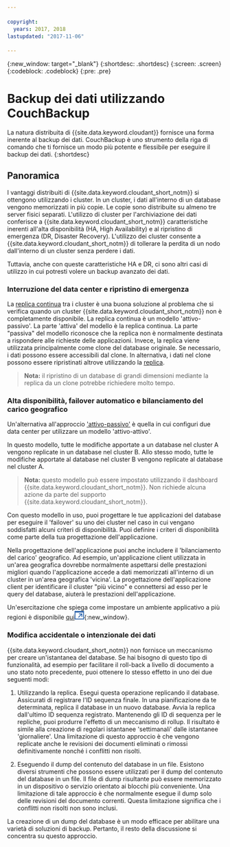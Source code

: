 ```yaml
---

copyright:
  years: 2017, 2018
lastupdated: "2017-11-06"

---
```


{:new_window: target="_blank"}
{:shortdesc: .shortdesc}
{:screen: .screen}
{:codeblock: .codeblock}
{:pre: .pre}

<!-- Acrolinx: 2017-05-02 -->

# Backup dei dati utilizzando CouchBackup

La natura distribuita di  {{site.data.keyword.cloudant}} fornisce una forma inerente al backup dei dati.
CouchBackup è uno strumento della riga di comando che ti fornisce  un modo più potente e flessibile per eseguire il backup dei dati.
{:shortdesc}

## Panoramica

I vantaggi distribuiti di {{site.data.keyword.cloudant_short_notm}} si ottengono utilizzando i cluster.
In un cluster,
i dati all'interno di un database vengono memorizzati in più copie.
Le copie sono distribuite su almeno tre server fisici separati.
L'utilizzo di cluster per l'archiviazione dei dati conferisce a {{site.data.keyword.cloudant_short_notm}}
caratteristiche inerenti all'alta disponibilità (HA, High Availability) e al ripristino di emergenza (DR, Disaster Recovery).
L'utilizzo dei cluster consente a {{site.data.keyword.cloudant_short_notm}} di tollerare la perdita di un nodo
dall'interno di un cluster senza perdere i dati.

Tuttavia,
anche con queste caratteristiche HA e DR,
ci sono altri casi di utilizzo in cui potresti volere un backup avanzato dei dati.

<div id="activepassive"></div>

### Interruzione del data center e ripristino di emergenza

La [replica continua](../api/replication.html#continuous-replication) tra i cluster è una buona soluzione al problema che si verifica quando
un cluster {{site.data.keyword.cloudant_short_notm}} non è completamente disponibile.
La replica continua è un modello 'attivo-passivo'.
La parte 'attiva' del modello è la replica continua.
La parte "passiva" del modello riconosce che la replica non è normalmente destinata a rispondere alle richieste delle applicazioni.
Invece,
la replica viene utilizzata principalmente come clone del database originale.
Se necessario,
i dati possono essere accessibili dal clone.
In alternativa,
i dati nel clone possono essere ripristinati altrove utilizzando la [replica](../api/replication.html).

>	**Nota:** il ripristino di un database di grandi dimensioni mediante la replica da un clone potrebbe richiedere molto tempo.

### Alta disponibilità, failover automatico e bilanciamento del carico geografico

Un'alternativa all'approccio ['attivo-passivo'](#activepassive) è quella in cui configuri due data center per utilizzare un modello 'attivo-attivo'.

In questo modello,
tutte le modifiche apportate a un database nel cluster A vengono replicate in un database nel cluster B.
Allo stesso modo,
tutte le modifiche apportate al database nel cluster B vengono replicate al database nel cluster A.

>	**Nota:** questo modello può essere impostato utilizzando il dashboard {{site.data.keyword.cloudant_short_notm}}.
Non richiede alcuna azione da parte del supporto {{site.data.keyword.cloudant_short_notm}}.

Con questo modello in uso,
puoi progettare le tue applicazioni del database per eseguire il 'failover' su uno dei cluster nel caso in cui vengano soddisfatti alcuni criteri di disponibilità.
Puoi definire i criteri di disponibilità come parte della tua progettazione dell'applicazione.

Nella progettazione dell'applicazione puoi anche includere il 'bilanciamento del carico' geografico.
Ad esempio,
un'applicazione client utilizzata in un'area geografica dovrebbe normalmente aspettarsi delle prestazioni migliori
quando l'applicazione accede a dati memorizzati all'interno di un cluster in un'area geografica 'vicina'.
La progettazione dell'applicazione client per identificare il cluster "più vicino" e connettersi ad esso per le query del database,
aiuterà le prestazioni dell'applicazione.

Un'esercitazione che spiega come impostare un ambiente applicativo a più regioni è disponibile
[qui![Icona link esterno](../images/launch-glyph.svg "Icona link esterno")](http://www.ibm.com/developerworks/cloud/library/cl-multi-region-bluemix-apps-with-cloudant-and-dyn-trs/index.html){:new_window}.

### Modifica accidentale o intenzionale dei dati

{{site.data.keyword.cloudant_short_notm}} non fornisce un meccanismo per creare un'istantanea del database.
Se hai bisogno di questo tipo di funzionalità,
ad esempio per facilitare il roll-back a livello di documento a uno stato noto precedente,
puoi ottenere lo stesso effetto in uno dei due seguenti modi:

1.	Utilizzando la replica. Esegui questa operazione replicando il database. Assicurati di registrare l'ID sequenza finale. In una pianificazione da te determinata, replica il database in un nuovo database. Avvia la replica dall'ultimo ID sequenza registrato. Mantenendo gli ID di sequenza per le repliche, puoi produrre l'effetto di un meccanismo di rollup. Il risultato è simile alla creazione di regolari istantanee 'settimanali' dalle istantanee 'giornaliere'. Una limitazione di questo approccio è che vengono replicate anche le revisioni dei documenti eliminati o rimossi definitivamente nonché i conflitti non risolti.

2.	Eseguendo il dump del contenuto del database in un file. Esistono diversi strumenti che possono essere utilizzati per il dump del contenuto del database in un file. Il file di dump risultante può essere memorizzato in un dispositivo o servizio orientato ai blocchi più conveniente. Una limitazione di tale approccio è che normalmente esegue il dump solo delle revisioni del documento correnti. Questa limitazione significa che i conflitti non risolti non sono inclusi.

La creazione di un dump del database è un modo efficace per abilitare una varietà di soluzioni di backup.
Pertanto,
il resto della discussione si concentra su questo approccio.

<!--
https://developer.ibm.com/clouddataservices/2016/03/22/simple-couchdb-and-cloudant-backup/

A useful approach is to have couchbackup's snapshots placed on the Bluemix Object Storage service, as described here:

https://developer.ibm.com/recipes/tutorials/object-storage-cloudant-backup/
-->

